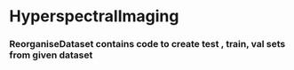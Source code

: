 # HyperspectralImaging


### ReorganiseDataset contains code to create test , train, val sets from given dataset